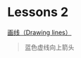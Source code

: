 # Lessons 2

[画线（Drawing lines）](https://threejs.org/docs/index.html#manual/zh/introduction/Drawing-lines)

> 蓝色虚线向上箭头
